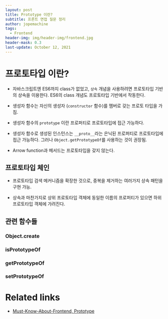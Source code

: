 ```yaml
---
layout: post
title: Prototype 이란?
subtitle: 프론트 면접 질문 정리
author: jopemachine
tags:
  - Frontend
header-img: img/header-img/frontend.jpg
header-mask: 0.3
last-update: October 12, 2021
---
```


# 프로토타입 이란?

- 자바스크립트엔 ES6까지 class가 없었고, `상속` 개념을 사용하려면 프로토타입 기반의 상속을 이용한다. ES6의 class 개념도 프로토타입 기반에서 작동한다.

- 생성자 함수는 자신의 생성자 (`constructor` 함수)를 멤버로 갖는 프로토 타입을 가짐.

- 생성자 함수의 `prototype` 이란 프로퍼티로 프로토타입에 접근 가능하다.

- 생성자 함수로 생성된 인스턴스는 `__proto__`라는 은닉된 프로퍼티로 프로토타입에 접근 가능하다. 그러나 `Object.getPrototypeOf`를 사용하는 것이 권장됨.

- Arrow function과 메서드는 프로토타입을 갖지 않는다.

## 프로토타입 체인

- 프로토타입 검색 메커니즘을 확장한 것으로, 중복을 제거하는 여러가지 상속 패턴을 구현 가능.

- 상속과 마찬가지로 상위 프로토타입 객체에 동일한 이름의 프로퍼티가 있으면 하위 프로토타입 객체에 가려진다.

## 관련 함수들

### Object.create

### isPrototypeOf

### getPrototypeOf

### setPrototypeOf

# Related links

- [Must-Know-About-Frontend, Prototype](https://github.com/baeharam/Must-Know-About-Frontend/blob/main/Notes/javascript/prototype.md)